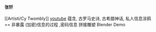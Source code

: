 #### 张钎
[[Artisti/Cy Twombly]]	[youtube](https://youtu.be/bWNJEGFO8j4?t=3371)
蕴含, 古罗马史诗, 古希腊神话, 私人信息涂鸦 == 非暴露 (加密)信息的过程 ,密码信息
拼接雕塑 
Blender Demo
> 
>  

